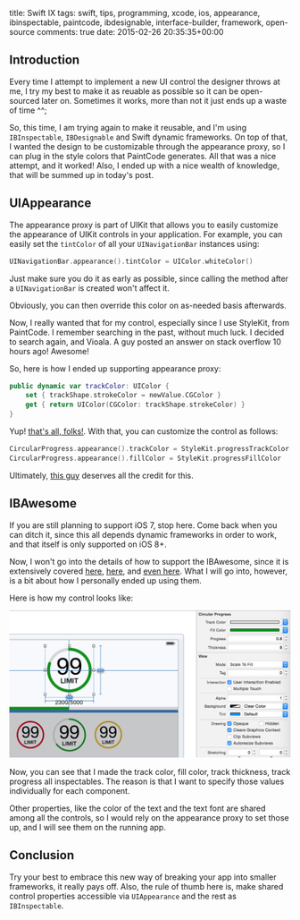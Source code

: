 title: Swift IX
tags: swift, tips, programming, xcode, ios, appearance, ibinspectable, paintcode, ibdesignable, interface-builder, framework, open-source
comments: true
date: 2015-02-26 20:35:35+00:00

## Introduction

Every time I attempt to implement a new UI control the designer throws at me, I try my best to make it as reuable as possible so it can be open-sourced later on. Sometimes it works, more than not it just ends up a waste of time ^^;

So, this time, I am trying again to make it reusable, and I'm using `IBInspectable`, `IBDesignable` and Swift dynamic frameworks. On top of that, I wanted the design to be customizable through the appearance proxy, so I can plug in the style colors that PaintCode generates. All that was a nice attempt, and it worked! Also, I ended up with a nice wealth of knowledge, that will be summed up in today's post.

## UIAppearance

The appearance proxy is part of UIKit that allows you to easily customize the appearance of UIKit controls in your application. For example, you can easily set the `tintColor` of all your `UINavigationBar` instances using:

```swift
UINavigationBar.appearance().tintColor = UIColor.whiteColor()
```

Just make sure you do it as early as possible, since calling the method after a `UINavigationBar` is created won't affect it.

Obviously, you can then override this color on as-needed basis afterwards.

Now, I really wanted that for my control, especially since I use StyleKit, from PaintCode. I remember searching in the past, without much luck. I decided to search again, and Vioala. A guy posted an answer on stack overflow 10 hours ago! Awesome!

So, here is how I ended up supporting appearance proxy:

```swift
public dynamic var trackColor: UIColor {
    set { trackShape.strokeColor = newValue.CGColor }
    get { return UIColor(CGColor: trackShape.strokeColor) }
}
```

Yup! [that's all, folks!](https://www.youtube.com/watch?v=HeERupuicHE). With that, you can customize the control as follows:

```swift
CircularProgress.appearance().trackColor = StyleKit.progressTrackColor
CircularProgress.appearance().fillColor = StyleKit.progressFillColor
```

Ultimately, [this guy](http://stackoverflow.com/a/28734970/456434) deserves all the credit for this.

## IBAwesome

If you are still planning to support iOS 7, stop here. Come back when you can ditch it, since this all depends dynamic frameworks in order to work, and that itself is only supported on iOS 8+.

Now, I won't go into the details of how to support the IBAwesome, since it is extensively covered [here](https://www.weheartswift.com/make-awesome-ui-components-ios-8-using-swift-xcode-6/), [here](http://nshipster.com/ibinspectable-ibdesignable/), and [even here](http://www.thinkandbuild.it/building-custom-ui-element-with-ibdesignable/). What I will go into, however, is a bit about how I personally ended up using them.

Here is how my control looks like:

![image](/images/cricular-control.png)

Now, you can see that I made the track color, fill color, track thickness, track progress all inspectables. The reason is that I want to specify those values individually for each component.

Other properties, like the color of the text and the text font are shared among all the controls, so I would rely on the appearance proxy to set those up, and I will see them on the running app.

## Conclusion

Try your best to embrace this new way of breaking your app into smaller frameworks, it really pays off. Also, the rule of thumb here is, make shared control properties accessible via `UIAppearance` and the rest as `IBInspectable`.
